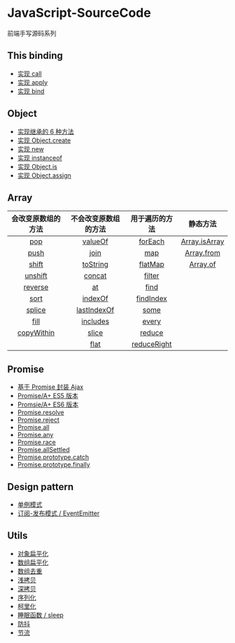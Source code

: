 # JavaScript-SourceCode
前端手写源码系列

## This binding

* [实现 call](https://github.com/Chorer/JavaScript-SourceCode/blob/main/This%20binding/call.js)
* [实现 apply](https://github.com/Chorer/JavaScript-SourceCode/blob/main/This%20binding/apply.js)
* [实现 bind](https://github.com/Chorer/JavaScript-SourceCode/blob/main/This%20binding/bind.js)

## Object

* [实现继承的 6 种方法](https://github.com/Chorer/JavaScript-SourceCode/tree/main/Object/inheritance.js)
* [实现 Object.create](https://github.com/Chorer/JavaScript-SourceCode/tree/main/Object/Object.create.js)
* [实现 new](https://github.com/Chorer/JavaScript-SourceCode/tree/main/Object/new.js)
* [实现 instanceof](https://github.com/Chorer/JavaScript-SourceCode/tree/main/Object/instanceof.js)
* [实现 Object.is](https://github.com/Chorer/JavaScript-SourceCode/tree/main/Object/Object.is.js)
* [实现 Object.assign](https://github.com/Chorer/JavaScript-SourceCode/tree/main/Object/Object.assign.js)

## Array

|                      会改变原数组的方法                      |                     不会改变原数组的方法                     |                        用于遍历的方法                        |                           静态方法                           |
| :----------------------------------------------------------: | :----------------------------------------------------------: | :----------------------------------------------------------: | :----------------------------------------------------------: |
| [pop](https://github.com/Chorer/JavaScript-SourceCode/tree/main/Array/pop.js) | [valueOf](https://github.com/Chorer/JavaScript-SourceCode/tree/main/Array/valueOf.js) | [forEach](https://github.com/Chorer/JavaScript-SourceCode/tree/main/Array/forEach.js) | [Array.isArray](https://github.com/Chorer/JavaScript-SourceCode/tree/main/Array/Array.isArray.js) |
| [push](https://github.com/Chorer/JavaScript-SourceCode/tree/main/Array/push.js) | [join](https://github.com/Chorer/JavaScript-SourceCode/tree/main/Array/join.js) | [map](https://github.com/Chorer/JavaScript-SourceCode/tree/main/Array/map.js) | [Array.from](https://github.com/Chorer/JavaScript-SourceCode/tree/main/Array/Array.from.js) |
| [shift](https://github.com/Chorer/JavaScript-SourceCode/tree/main/Array/shift.js) | [toString](https://github.com/Chorer/JavaScript-SourceCode/tree/main/Array/toString.js) | [flatMap](https://github.com/Chorer/JavaScript-SourceCode/tree/main/Array/flatMap.js) | [Array.of](https://github.com/Chorer/JavaScript-SourceCode/tree/main/Array/Array.of.js) |
| [unshift](https://github.com/Chorer/JavaScript-SourceCode/tree/main/Array/unshift.js) | [concat](https://github.com/Chorer/JavaScript-SourceCode/tree/main/Array/concat.js) | [filter](https://github.com/Chorer/JavaScript-SourceCode/tree/main/Array/filter.js) |                                                              |
| [reverse](https://github.com/Chorer/JavaScript-SourceCode/tree/main/Array/reverse.js) | [at](https://github.com/Chorer/JavaScript-SourceCode/tree/main/Array/at.js) | [find](https://github.com/Chorer/JavaScript-SourceCode/tree/main/Array/find.js) |                                                              |
| [sort](https://github.com/Chorer/JavaScript-SourceCode/tree/main/Array/sort.js) | [indexOf](https://github.com/Chorer/JavaScript-SourceCode/tree/main/Array/indexOf.js) | [findIndex](https://github.com/Chorer/JavaScript-SourceCode/tree/main/Array/findIndex.js) |                                                              |
| [splice](https://github.com/Chorer/JavaScript-SourceCode/tree/main/Array/splice.js) | [lastIndexOf](https://github.com/Chorer/JavaScript-SourceCode/tree/main/Array/lastIndexOf.js) | [some](https://github.com/Chorer/JavaScript-SourceCode/tree/main/Array/some.js) |                                                              |
| [fill](https://github.com/Chorer/JavaScript-SourceCode/tree/main/Array/fill.js) | [includes](https://github.com/Chorer/JavaScript-SourceCode/tree/main/Array/includes.js) | [every](https://github.com/Chorer/JavaScript-SourceCode/tree/main/Array/every.js) |                                                              |
| [copyWithin](https://github.com/Chorer/JavaScript-SourceCode/tree/main/Array/copyWithin.js) | [slice](https://github.com/Chorer/JavaScript-SourceCode/tree/main/Array/slice.js) | [reduce](https://github.com/Chorer/JavaScript-SourceCode/tree/main/Array/reduce.js) |                                                              |
|                                                              | [flat](https://github.com/Chorer/JavaScript-SourceCode/tree/main/Array/flat.js) | [reduceRight](https://github.com/Chorer/JavaScript-SourceCode/tree/main/Array/reduceRight.js) |                                                              |

## Promise

* [基于 Promise 封装 Ajax](https://github.com/Chorer/JavaScript-SourceCode/blob/main/Promise/Promise_Ajax.js)
* [Promise/A+ ES5 版本](https://github.com/Chorer/JavaScript-SourceCode/blob/main/Promise/Promise_A%2B_ES5.js)
* [Promsie/A+ ES6 版本](https://github.com/Chorer/JavaScript-SourceCode/blob/main/Promise/Promise_A%2B_ES6.js)
* [Promise.resolve](https://github.com/Chorer/JavaScript-SourceCode/blob/main/Promise/Promise_resolve.js)
* [Promise.reject](https://github.com/Chorer/JavaScript-SourceCode/blob/main/Promise/Promise_reject.js)
* [Promise.all](https://github.com/Chorer/JavaScript-SourceCode/blob/main/Promise/Promise_all.js)
* [Promise.any](https://github.com/Chorer/JavaScript-SourceCode/blob/main/Promise/Promise_any.js)
* [Promise.race](https://github.com/Chorer/JavaScript-SourceCode/blob/main/Promise/Promise_race.js)
* [Promise.allSettled](https://github.com/Chorer/JavaScript-SourceCode/blob/main/Promise/Promise_allSettled.js)
* [Promise.prototype.catch](https://github.com/Chorer/JavaScript-SourceCode/blob/main/Promise/Promise_catch.js)
* [Promise.prototype.finally](https://github.com/Chorer/JavaScript-SourceCode/blob/main/Promise/Promise_finally.js)

## Design pattern

* [单例模式](https://github.com/Chorer/JavaScript-SourceCode/blob/main/Design%20pattern/singleTon.js)
* [订阅-发布模式 / EventEmitter](https://github.com/Chorer/JavaScript-SourceCode/blob/main/Design%20pattern/EventEmitter.js)

## Utils

* [对象扁平化](https://github.com/Chorer/JavaScript-SourceCode/blob/main/Utils/flatObject.js)
* [数组扁平化](https://github.com/Chorer/JavaScript-SourceCode/blob/main/Utils/flatArray.js)
* [数组去重](https://github.com/Chorer/JavaScript-SourceCode/blob/main/Utils/deduplicateArray.js)
* [浅拷贝](https://github.com/Chorer/JavaScript-SourceCode/blob/main/Utils/shallowClone.js)
* [深拷贝](https://github.com/Chorer/JavaScript-SourceCode/blob/main/Utils/deepClone.js)
* [序列化](https://github.com/Chorer/JavaScript-SourceCode/blob/main/Utils/jsonStringify.js)
* [柯里化](https://github.com/Chorer/JavaScript-SourceCode/blob/main/Utils/currying.js)
* [睡眠函数 / sleep](https://github.com/Chorer/JavaScript-SourceCode/blob/main/Utils/sleep.js)
* [防抖](https://github.com/Chorer/JavaScript-SourceCode/blob/main/Utils/debounce.js)
* [节流](https://github.com/Chorer/JavaScript-SourceCode/blob/main/Utils/throttle.js)



